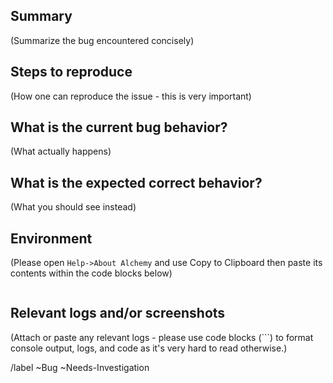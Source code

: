 ## Summary
(Summarize the bug encountered concisely)

## Steps to reproduce
(How one can reproduce the issue - this is very important)

## What is the current bug behavior?
(What actually happens)

## What is the expected correct behavior?
(What you should see instead)

## Environment
(Please open `Help->About Alchemy` and use Copy to Clipboard then paste its contents within the code blocks below)
```

```
## Relevant logs and/or screenshots
(Attach or paste any relevant logs - please use code blocks (```) to format console output,
logs, and code as it's very hard to read otherwise.)


/label ~Bug ~Needs-Investigation

